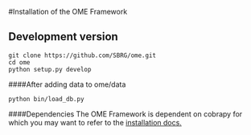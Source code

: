 #Installation of the OME Framework

## Development version

```
git clone https://github.com/SBRG/ome.git
cd ome
python setup.py develop
```

####After adding data to ome/data
```
python bin/load_db.py
```

####Dependencies
The OME Framework is dependent on cobrapy for which you may want to refer to the [installation docs.](https://github.com/opencobra/cobrapy/blob/master/INSTALL.md)

